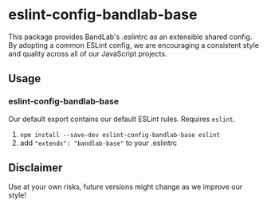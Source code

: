 # eslint-config-bandlab-base

This package provides BandLab's .eslintrc as an extensible shared config.
By adopting a common ESLint config, we are encouraging a consistent style and quality across all of our JavaScript projects.

## Usage

### eslint-config-bandlab-base

Our default export contains our default ESLint rules. Requires `eslint`.

1. `npm install --save-dev eslint-config-bandlab-base eslint`
2. add `"extends": "bandlab-base"` to your .eslintrc

## Disclaimer

Use at your own risks, future versions might change as we improve our style!
